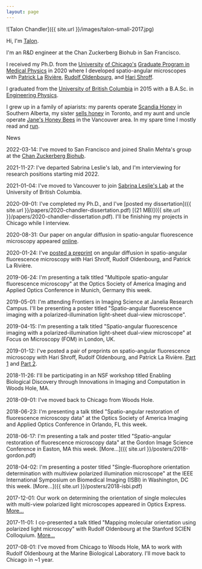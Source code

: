 ```yaml
---
layout: page
---
```


![Talon Chandler]({{ site.url }}/images/talon-small-2017.jpg)

Hi, I'm [Talon](https://www.google.com/books/edition/The_Hobbit/zEK0ewyRMn4C?hl=en&gbpv=1&bsq=%22Just%20at%20that%20moment%20the%20Lord%20of%20the%20Eagles%20swept%20down%20from%20above,%20seized%20him%20in%20his%20talons,%20and%20was%20gone.%22).

I'm an R&D engineer at the Chan Zuckerberg Biohub in San Francisco.

I received my Ph.D. from the [University][chicago] [of Chicago's][chicago] [Graduate Program in][medphys] [Medical Physics][medphys] in 2020 where I developed spatio-angular microscopes with [Patrick La][patrick] [Rivi&egrave;re][patrick], [Rudolf Oldenbourg](http://www.mbl.edu/bell/current-faculty/oldenbourg-lab/), and [Hari Shroff](https://www.nibib.nih.gov/about-nibib/staff/hari-shroff).

I graduated from the [University of British Columbia][ubc] in 2015 with a B.A.Sc. in [Engineering Physics][fizz].

I grew up in a family of apiarists: my parents operate [Scandia Honey](http://scandiahoney.com/) in Southern Alberta, my sister [sells honey](https://chandlerhoney.ca/) in Toronto, and my aunt and uncle operate [Jane's Honey Bees](https://www.janeshoneybees.com) in the Vancouver area. In my spare time I mostly read and [run](http://ultrasignup.com/results_participant.aspx?fname=Talon&lname=Chandler).

<span class="bold">News</span>

<span class="bold">2022-03-14:</span> I've moved to San Francisco and joined Shalin Mehta's group at the [Chan Zuckerberg Biohub](https://www.czbiohub.org/).

<span class="bold">2021-11-27:</span> I've departed Sabrina Leslie's lab, and I'm interviewing for research positions starting mid 2022.

<span class="bold">2021-01-04:</span> I've moved to Vancouver to join [Sabrina Leslie's Lab](https://leslielab.msl.ubc.ca/) at the University of British Columbia.

<span class="bold">2020-09-01:</span> I've completed my Ph.D., and I've [posted my dissertation]({{ site.url }}/papers/2020-chandler-dissertation.pdf) [(21 MB)]({{ site.url }}/papers/2020-chandler-dissertation.pdf). I'll be finishing my projects in Chicago while I interview. 

<span class="bold">2020-08-31:</span> Our paper on angular diffusion in spatio-angular fluorescence microscopy appeared [online](https://www.osapublishing.org/josaa/abstract.cfm?uri=josaa-37-9-1465). 

<span class="bold">2020-01-24:</span> I've [posted a preprint](https://arxiv.org/abs/2001.09232) on angular diffusion in spatio-angular fluorescence microscopy with Hari Shroff, Rudolf Oldenbourg, and Patrick La Rivi&egrave;re.

<span class="bold">2019-06-24:</span> I'm presenting a talk titled "Multipole spatio-angular fluorescence microscopy" at the Optics Society of America Imaging and Applied Optics Conference in Munich, Germany this week.

<span class="bold">2019-05-01:</span> I'm attending Frontiers in Imaging Science at Janelia Research Campus. I'll be presenting a poster titled "Spatio-angular fluorescence imaging with a polarized-illumination light-sheet dual-view microscope".

<span class="bold">2019-04-15:</span> I'm presenting a talk titled "Spatio-angular fluorescence imaging with a polarized-illumination light-sheet dual-view microscope" at Focus on Microscopy (FOM) in London, UK.

<span class="bold">2019-01-12:</span> I've posted a pair of preprints on spatio-angular fluorescence microscopy with Hari Shroff, Rudolf Oldenbourg, and Patrick La Rivi&egrave;re. [Part 1](https://arxiv.org/abs/1812.07093) and [Part 2](https://arxiv.org/abs/1901.01181).

<span class="bold">2018-11-26:</span> I'll be participating in an NSF workshop titled Enabling Biological Discovery through Innovations in Imaging and Computation in Woods Hole, MA.

<span class="bold">2018-09-01:</span> I've moved back to Chicago from Woods Hole.

<span class="bold">2018-06-23:</span> I'm presenting a talk titled "Spatio-angular restoration of fluorescence microscopy data" at the Optics Society of America Imaging and Applied Optics Conference in Orlando, FL this week.

<span class="bold">2018-06-17:</span> I'm presenting a talk and poster titled "Spatio-angular restoration of fluorescence microscopy data" at the Gordon Image Science Conference in Easton, MA this week. [More...]({{ site.url }}/posters/2018-gordon.pdf)

<span class="bold">2018-04-02:</span> I'm presenting a poster titled "Single-fluorophore orientation determination with multiview polarized illumination microscope" at the IEEE International Symposium on Biomedical Imaging (ISBI) in Washington, DC this week. [More...]({{ site.url }}/posters/2018-isbi.pdf)

<span class="bold">2017-12-01:</span> Our work on determining the orientation of single molecules with multi-view polarized light microscopes appeared in Optics Express. [More...](https://www.osapublishing.org/oe/abstract.cfm?uri=oe-25-25-31309&origin=search)

<span class="bold">2017-11-01:</span> I co-presented a talk titled "Mapping molecular orientation using polarized light microscopy" with Rudolf Oldenbourg at the Stanford SCIEN Colloquium. [More...](https://talks.stanford.edu/scien/scien-colloquium-series/#2017)

<span class="bold">2017-08-01:</span> I've moved from Chicago to Woods Hole, MA to work with Rudolf Oldenbourg at the Marine Biological Laboratory. I'll move back to Chicago in ~1 year.

[medphys]: http://medicalphysics.uchicago.edu/
[chicago]: https://www.uchicago.edu/
[patrick]: https://radiology.uchicago.edu/directory/patrick-la-riviere
[mbl]: http://www.mbl.edu/
[ubc]: https://www.ubc.ca/
[fizz]: http://www.engphys.ubc.ca/

